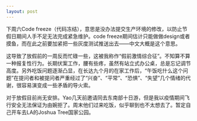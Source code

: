 ```yaml
---
layout: post
---
```


下周六Code freeze（代码冻结），意思是没办法提交生产环境的修改，以防止节假日期间人手不足无法完成紧急维护。code freeze期间估计只能做做design或者摸鱼，而在此之前要加紧把一些灰度测试推送出去——中文大概是这个意思。

这导致了放假前的一周反而忙碌一些，这被我称作“假前激情综合征”。不知算不算一种报复性行为。长期伏案工作，腰有些疼，虽然有站立式办公桌，总是忘记调节高度。另外吃饭问题逐渐凸显，在长达九个月的在家工作后，“午饭吃什么这个问题”在提问者和被提问者严重经过了“兴奋”、“平常”、“恐惧”、“失望”几个情绪的代谢，很容易演变成一些矛盾的导火索。

对于放假目前尚无安排。Yao几天前邀请同去东南部十日游，但是我以疫情期间飞行安全无法保证为由婉拒了。周末他们过来吃饭，似乎聊到也不太想去了。暂定自己开车去LA的Joshua Tree国家公园。